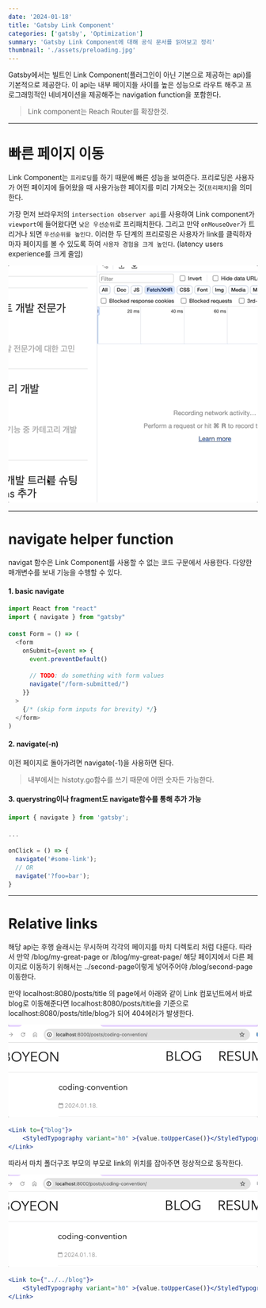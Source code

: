 ```yaml
---
date: '2024-01-18'
title: 'Gatsby Link Component'
categories: ['gatsby', 'Optimization']
summary: 'Gatsby Link Component에 대해 공식 문서를 읽어보고 정리'
thumbnail: './assets/preloading.jpg'
---
```


Gatsby에서는 빌트인 Link Component(플러그인이 아닌 기본으로 제공하는 api)를 기본적으로 제공한다. 이 api는 내부 페이지들 사이를 높은 성능으로 라우트 해주고 프로그래밍적인 네비게이션을 제공해주는 navigation function을 포함한다.

> Link component는 Reach Router를 확장한것.

---

# 빠른 페이지 이동
Link Component는 `프리로딩`를 하기 때문에 빠른 성능을 보여준다. 프리로딩은 사용자가 어떤 페이지에 들어왔을 때 사용가능한 페이지를 미리 가져오는 것(`프리패치`)을 의미한다. 

가장 먼저 브라우저의 `intersection observer api`를 사용하여 Link component가 `viewport`에 들어왔다면 `낮은 우선순위`로 프리패치한다. 그리고 만약 `onMouseOver`가 트리거나 되면 `우선순위를 높인다`. 이러한 두 단계의 프리로링은 사용자가 link를 클릭하자마자 페이지를 볼 수 있도록 하여 `사용자 경험을 크게 높인다`. (latency users experience를 크게 줄임)

![프리로딩 동작 캡쳐](./assets/preloading.gif)

---

#  navigate helper function
navigat 함수은  Link Component를 사용할 수 없는 코드 구문에서 사용한다. 다양한 매개변수를 보내 기능을 수행할 수 있다.
#### 1. basic navigate
```javascript
import React from "react"
import { navigate } from "gatsby"

const Form = () => (
  <form
    onSubmit={event => {
      event.preventDefault()

      // TODO: do something with form values
      navigate("/form-submitted/")
    }}
  >
    {/* (skip form inputs for brevity) */}
  </form>
)
```

#### 2. navigate(-n)
이전 페이지로 돌아가려면 navigate(-1)을 사용하면 된다. 
>  내부에서는 histoty.go함수를 쓰기 때문에 어떤 숫자든 가능한다.

#### 3. querystring이나 fragment도 navigate함수를 통해 추가 가능
```javascript
import { navigate } from 'gatsby';

...

onClick = () => {
  navigate('#some-link');
  // OR
  navigate('?foo=bar');
}
```

---

# Relative links
해당 api는 후행 슬래시는 무시하며 각각의 페이지를 마치 디렉토리 처럼 다룬다. 따라서 만약 /blog/my-great-page or /blog/my-great-page/ 해당 페이지에서 다른 페이지로 이동하기 위해서는 ../second-page이렇게 넣어주어야 /blog/second-page 이동한다.

만약 localhost:8080/posts/title 의 page에서 아래와 같이 Link 컴포넌트에서 바로 blog로 이동해준다면 localhost:8080/posts/title을 기준으로 localhost:8080/posts/title/blog가 되어 404에러가 발생한다.

![프리로딩 동작 캡쳐](./assets/relative-link-fail.gif)

```jsx
<Link to={"blog"}>
    <StyledTypography variant="h0" >{value.toUpperCase()}</StyledTypography>
</Link>
```

따라서 마치 폴더구조 부모의 부모로 link의 위치를 잡아주면 정상적으로 동작한다.

![프리로딩 동작 캡쳐](./assets/relative-link-success.gif)
```jsx
<Link to={"../../blog"}>
    <StyledTypography variant="h0" >{value.toUpperCase()}</StyledTypography>
</Link>
```